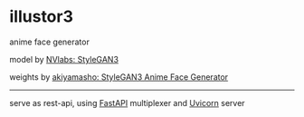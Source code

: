 # illustor3
anime face generator

model by [NVlabs: StyleGAN3](https://github.com/NVlabs/stylegan3.git)

weights by [akiyamasho: StyleGAN3 Anime Face Generator](https://github.com/venture-anime/stylegan3-anime-faces-generator.git)

---
serve as rest-api, using [FastAPI](https://fastapi.tiangolo.com) multiplexer and [Uvicorn](https://www.uvicorn.org) server
